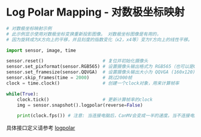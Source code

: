 Log Polar Mapping - 对数极坐标映射
================================

```python
# 对数极坐标映射示例
# 此示例显示使用对数极坐标变换重新投影图像。 对数极坐标图像是有用的，
# 因为旋转成为X方向上的平移，并且刻度的指数变化（x2，x4等）变为Y方向上的线性平移。

import sensor, image, time

sensor.reset()                      # 复位并初始化摄像头
sensor.set_pixformat(sensor.RGB565) # 设置摄像头输出格式为 RGB565（也可以是GRAYSCALE）
sensor.set_framesize(sensor.QQVGA)  # 设置摄像头输出大小为 QQVGA (160x120)
sensor.skip_frames(time = 2000)     # 跳过2000帧
clock = time.clock()                # 创建一个clock对象，用来计算帧率

while(True):
    clock.tick()                    # 更新计算帧率的clock
    img = sensor.snapshot().logpolar(reverse=False)

    print(clock.fps()) # 注意: 当连接电脑后，CanMV会变成一半的速度。当不连接电脑，帧率会增加。
```

具体接口定义请参考 [logpolar](../../library/canmv/image.md#logpolar)
